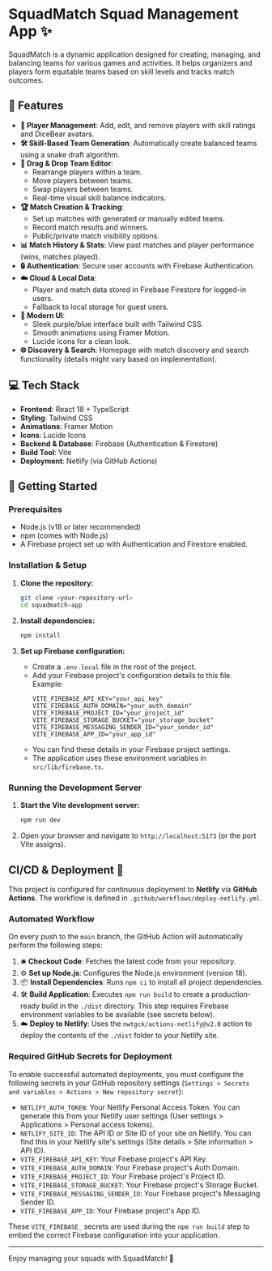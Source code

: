 # SquadMatch  Squad Management App ✨

SquadMatch is a dynamic application designed for creating, managing, and balancing teams for various games and activities. It helps organizers and players form equitable teams based on skill levels and tracks match outcomes.

## 🌟 Features

*   **👤 Player Management**: Add, edit, and remove players with skill ratings and DiceBear avatars.
*   **🛠️ Skill-Based Team Generation**: Automatically create balanced teams using a snake draft algorithm.
*   **🔄 Drag & Drop Team Editor**:
    *   Rearrange players within a team.
    *   Move players between teams.
    *   Swap players between teams.
    *   Real-time visual skill balance indicators.
*   **🏆 Match Creation & Tracking**:
    *   Set up matches with generated or manually edited teams.
    *   Record match results and winners.
    *   Public/private match visibility options.
*   **📊 Match History & Stats**: View past matches and player performance (wins, matches played).
*   **🔒 Authentication**: Secure user accounts with Firebase Authentication.
*   **☁️ Cloud & Local Data**:
    *   Player and match data stored in Firebase Firestore for logged-in users.
    *   Fallback to local storage for guest users.
*   **🎨 Modern UI**:
    *   Sleek purple/blue interface built with Tailwind CSS.
    *   Smooth animations using Framer Motion.
    *   Lucide Icons for a clean look.
*   **🌐 Discovery & Search**: Homepage with match discovery and search functionality (details might vary based on implementation).

## 💻 Tech Stack

*   **Frontend**: React 18 + TypeScript
*   **Styling**: Tailwind CSS
*   **Animations**: Framer Motion
*   **Icons**: Lucide Icons
*   **Backend & Database**: Firebase (Authentication & Firestore)
*   **Build Tool**: Vite
*   **Deployment**: Netlify (via GitHub Actions)

## 🚀 Getting Started

### Prerequisites

*   Node.js (v18 or later recommended)
*   npm (comes with Node.js)
*   A Firebase project set up with Authentication and Firestore enabled.

### Installation & Setup

1.  **Clone the repository:**
    ```bash
    git clone <your-repository-url>
    cd squadmatch-app
    ```

2.  **Install dependencies:**
    ```bash
    npm install
    ```

3.  **Set up Firebase configuration:**
    *   Create a `.env.local` file in the root of the project.
    *   Add your Firebase project's configuration details to this file. Example:
        ```env
        VITE_FIREBASE_API_KEY="your_api_key"
        VITE_FIREBASE_AUTH_DOMAIN="your_auth_domain"
        VITE_FIREBASE_PROJECT_ID="your_project_id"
        VITE_FIREBASE_STORAGE_BUCKET="your_storage_bucket"
        VITE_FIREBASE_MESSAGING_SENDER_ID="your_sender_id"
        VITE_FIREBASE_APP_ID="your_app_id"
        ```
    *   You can find these details in your Firebase project settings.
    *   The application uses these environment variables in `src/lib/firebase.ts`.

### Running the Development Server

1.  **Start the Vite development server:**
    ```bash
    npm run dev
    ```
2.  Open your browser and navigate to `http://localhost:5173` (or the port Vite assigns).

## CI/CD & Deployment 🚀

This project is configured for continuous deployment to **Netlify** via **GitHub Actions**. The workflow is defined in `.github/workflows/deploy-netlify.yml`.

### Automated Workflow

On every push to the `main` branch, the GitHub Action will automatically perform the following steps:
1.  🛎️ **Checkout Code**: Fetches the latest code from your repository.
2.  ⚙️ **Set up Node.js**: Configures the Node.js environment (version 18).
3.  📦 **Install Dependencies**: Runs `npm ci` to install all project dependencies.
4.  🛠️ **Build Application**: Executes `npm run build` to create a production-ready build in the `./dist` directory. This step requires Firebase environment variables to be available (see secrets below).
5.  ☁️ **Deploy to Netlify**: Uses the `nwtgck/actions-netlify@v2.0` action to deploy the contents of the `./dist` folder to your Netlify site.

### Required GitHub Secrets for Deployment

To enable successful automated deployments, you must configure the following secrets in your GitHub repository settings (`Settings > Secrets and variables > Actions > New repository secret`):

*   `NETLIFY_AUTH_TOKEN`: Your Netlify Personal Access Token. You can generate this from your Netlify user settings (User settings > Applications > Personal access tokens).
*   `NETLIFY_SITE_ID`: The API ID or Site ID of your site on Netlify. You can find this in your Netlify site's settings (Site details > Site information > API ID).
*   `VITE_FIREBASE_API_KEY`: Your Firebase project's API Key.
*   `VITE_FIREBASE_AUTH_DOMAIN`: Your Firebase project's Auth Domain.
*   `VITE_FIREBASE_PROJECT_ID`: Your Firebase project's Project ID.
*   `VITE_FIREBASE_STORAGE_BUCKET`: Your Firebase project's Storage Bucket.
*   `VITE_FIREBASE_MESSAGING_SENDER_ID`: Your Firebase project's Messaging Sender ID.
*   `VITE_FIREBASE_APP_ID`: Your Firebase project's App ID.

These `VITE_FIREBASE_` secrets are used during the `npm run build` step to embed the correct Firebase configuration into your application.

---

Enjoy managing your squads with SquadMatch! 🎉
